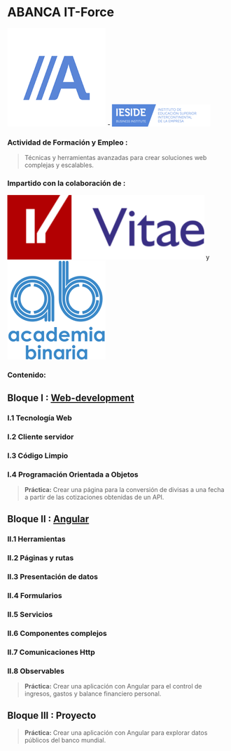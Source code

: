 # ABANCA  IT-Force

![Abanca](./assets/abanca.png) - ![IESIDE](./assets/ieside.png)


### Actividad de Formación y Empleo :

>Técnicas y herramientas avanzadas para crear soluciones web complejas y escalables.

### Impartido con la colaboración de :

![Vitae](./assets/vitae.png) y ![Academia Binaria](./assets/academia-binaria.png)

### Contenido:

## Bloque I : [Web-development](https://github.com/abanca-ITforce/Web-development)

### I.1 Tecnología Web
### I.2 Cliente servidor
### I.3 Código Limpio
### I.4 Programación Orientada a Objetos

> **Práctica:** Crear una página para la conversión de divisas a una fecha a partir de las cotizaciones obtenidas de un API.

## Bloque II : [Angular](https://github.com/abanca-ITforce/Angular)

### II.1 Herramientas
### II.2 Páginas y rutas
### II.3 Presentación de datos
### II.4 Formularios
### II.5 Servicios
### II.6 Componentes complejos
### II.7 Comunicaciones Http
### II.8 Observables
> **Práctica:** Crear una aplicación con Angular para el control de ingresos, gastos y balance financiero personal.

## Bloque III : Proyecto

> **Práctica:** Crear una aplicación con Angular para explorar datos públicos del banco mundial.